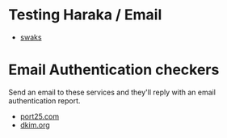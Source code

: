 # Testing Haraka / Email

* [swaks](http://www.jetmore.org/john/code/swaks/)

# Email Authentication checkers

Send an email to these services and they'll reply with an email authentication report.
* [port25.com](mailto://check-auth@verifier.port25.com)
* [dkim.org](mailto://dkim-test@testing.dkim.org)
